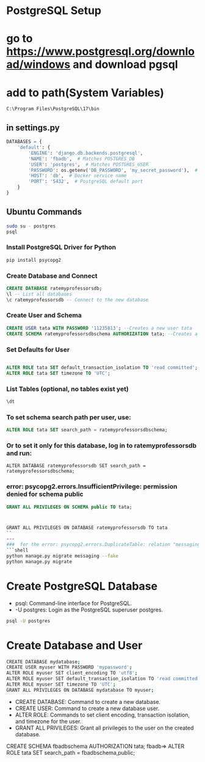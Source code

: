 # PostgreSQL Setup

# go to https://www.postgresql.org/download/windows and download pgsql 

# add to path(System Variables)
```
C:\Program Files\PostgreSQL\17\bin
```

## in settings.py

```python
DATABASES = {
    'default': {
        'ENGINE': 'django.db.backends.postgresql',
        'NAME': 'fbadb',  # Matches POSTGRES_DB
        'USER': 'postgres',  # Matches POSTGRES_USER
        'PASSWORD': os.getenv('DB_PASSWORD', 'my_secret_password'),  # Load from env variable or leave as an empty string
        'HOST': 'db',  # Docker service name
        'PORT': '5432',  # PostgreSQL default port
    }
}
```

## Ubuntu Commands
```sh
sudo su - postgres
psql
```

### Install PostgreSQL Driver for Python
```sh
pip install psycopg2
```

### Create Database and Connect
```sql
CREATE DATABASE ratemyprofessorsdb;
\l -- List all databases
\c ratemyprofessorsdb -- Connect to the new database
```

### Create User and Schema
```sql
CREATE USER tata WITH PASSWORD '11235813'; --Creates a new user tata
CREATE SCHEMA ratemyprofessorsdbschema AUTHORIZATION tata; --Creates a schema named ratemyprofessorsdbschema owned by tata
```
### Set Defaults for User
```sql

ALTER ROLE tata SET default_transaction_isolation TO 'read committed';
ALTER ROLE tata SET timezone TO 'UTC';
```
### List Tables (optional, no tables exist yet)
```sql
\dt
```
### To set schema search path per user, use:
```sql
ALTER ROLE tata SET search_path = ratemyprofessorsdbschema;
```
### Or to set it only for this database, log in to ratemyprofessorsdb and run:
```
ALTER DATABASE ratemyprofessorsdb SET search_path = ratemyprofessorsdbschema;
```
### error: psycopg2.errors.InsufficientPrivilege: permission denied for schema public
```sql
GRANT ALL PRIVILEGES ON SCHEMA public TO tata;
```

# 
```sh
GRANT ALL PRIVILEGES ON DATABASE ratemyprofessorsdb TO tata
``
---
###  for the error: psycopg2.errors.DuplicateTable: relation "messaging_conversation_user_id_cc331899" already exists
```shell
python manage.py migrate messaging --fake 
python manage.py migrate
```


# Create PostgreSQL Database
-  psql: Command-line interface for PostgreSQL.
- -U postgres: Login as the PostgreSQL superuser postgres.

```sh
psql -U postgres
```
# Create Database and User
```sh
CREATE DATABASE mydatabase;
CREATE USER myuser WITH PASSWORD 'mypassword';
ALTER ROLE myuser SET client_encoding TO 'utf8';
ALTER ROLE myuser SET default_transaction_isolation TO 'read committed';
ALTER ROLE myuser SET timezone TO 'UTC';
GRANT ALL PRIVILEGES ON DATABASE mydatabase TO myuser;
```

- CREATE DATABASE: Command to create a new database.
- CREATE USER: Command to create a new database user.
- ALTER ROLE: Commands to set client encoding, transaction isolation, and timezone for the user.
- GRANT ALL PRIVILEGES: Grant all privileges to the user on the created database.


CREATE SCHEMA fbadbschema AUTHORIZATION tata;
fbadb=> ALTER ROLE tata SET search_path = fbadbschema,public;